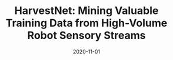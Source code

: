 ---
title: "HarvestNet: Mining Valuable Training Data from High-Volume Robot Sensory Streams"
collection: publications
permalink: /publication/2020-11-01-HarvestNet-Mining-Valuable-Training-Data-from-High-Volume-Robot-Sensory-Streams
date: 2020-11-01
venue: 'ISER 2020'
link: 'https://doi.org/10.1145/2486001'
paperurl: '/files/papers/iser20-harvestnet.pdf'
citation: ' S Chinchali,  E Pergament,  M Nakanoya,  E Cidon,  E Zhang,  D Bharadia,  M Pavone,  S Katti, '
---